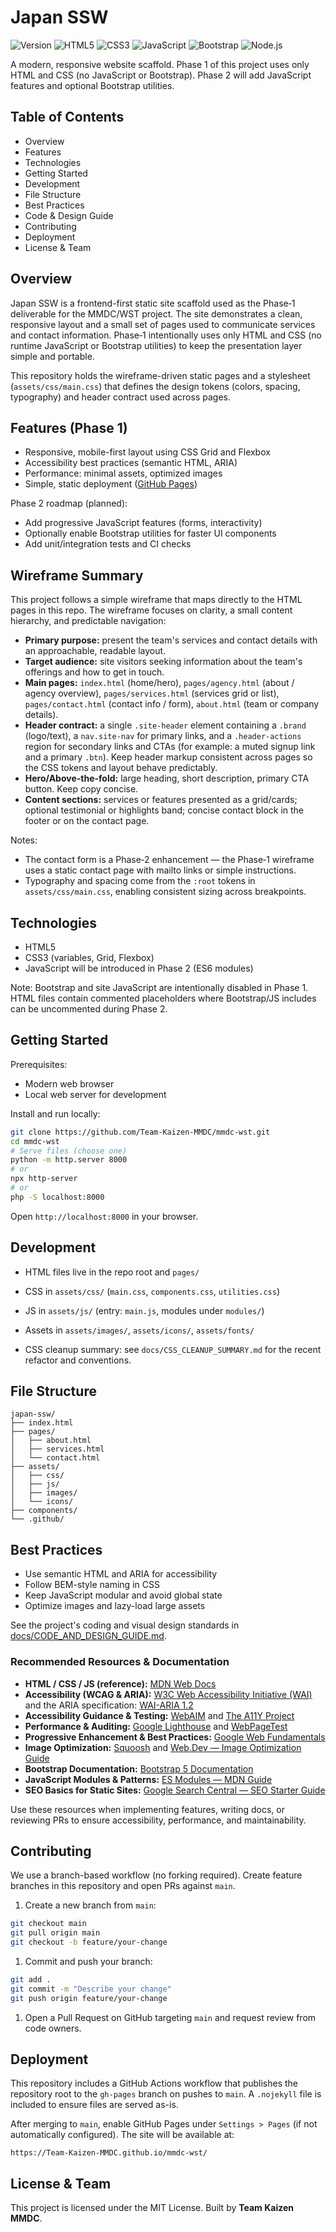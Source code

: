 # Japan SSW

![Version](https://img.shields.io/badge/version-1.0.0-blue.svg) ![HTML5](https://img.shields.io/badge/HTML5-5.2-orange)
![CSS3](https://img.shields.io/badge/CSS3-3-blue)
![JavaScript](https://img.shields.io/badge/JavaScript-ES6-yellow)
![Bootstrap](https://img.shields.io/badge/Bootstrap-5.3-purple)
![Node.js](https://img.shields.io/badge/Node.js-18-green)

A modern, responsive website scaffold. Phase 1 of this project uses only
HTML and CSS (no JavaScript or Bootstrap). Phase 2 will add JavaScript
features and optional Bootstrap utilities.

## Table of Contents

- Overview
- Features
- Technologies
- Getting Started
- Development
- File Structure
- Best Practices
- Code & Design Guide
- Contributing
- Deployment
- License & Team

## Overview

Japan SSW is a frontend-first static site scaffold used as the Phase‑1 deliverable for the MMDC/WST project. The site demonstrates a clean, responsive layout and a small set of pages used to communicate services and contact information. Phase‑1 intentionally uses only HTML and CSS (no runtime JavaScript or Bootstrap utilities) to keep the presentation layer simple and portable.

This repository holds the wireframe-driven static pages and a stylesheet (`assets/css/main.css`) that defines the design tokens (colors, spacing, typography) and header contract used across pages.

## Features (Phase 1)

- Responsive, mobile-first layout using CSS Grid and Flexbox
- Accessibility best practices (semantic HTML, ARIA)
- Performance: minimal assets, optimized images
- Simple, static deployment ([GitHub Pages](https://pages.github.com/))

Phase 2 roadmap (planned):

- Add progressive JavaScript features (forms, interactivity)
- Optionally enable Bootstrap utilities for faster UI components
- Add unit/integration tests and CI checks

## Wireframe Summary

This project follows a simple wireframe that maps directly to the HTML pages in this repo. The wireframe focuses on clarity, a small content hierarchy, and predictable navigation:

- **Primary purpose:** present the team's services and contact details with an approachable, readable layout.
- **Target audience:** site visitors seeking information about the team's offerings and how to get in touch.
- **Main pages:** `index.html` (home/hero), `pages/agency.html` (about / agency overview), `pages/services.html` (services grid or list), `pages/contact.html` (contact info / form), `about.html` (team or company details).
- **Header contract:** a single `.site-header` element containing a `.brand` (logo/text), a `nav.site-nav` for primary links, and a `.header-actions` region for secondary links and CTAs (for example: a muted signup link and a primary `.btn`). Keep header markup consistent across pages so the CSS tokens and layout behave predictably.
- **Hero/Above-the-fold:** large heading, short description, primary CTA button. Keep copy concise.
- **Content sections:** services or features presented as a grid/cards; optional testimonial or highlights band; concise contact block in the footer or on the contact page.

Notes:

- The contact form is a Phase‑2 enhancement — the Phase‑1 wireframe uses a static contact page with mailto links or simple instructions.
- Typography and spacing come from the `:root` tokens in `assets/css/main.css`, enabling consistent sizing across breakpoints.

## Technologies

- HTML5
- CSS3 (variables, Grid, Flexbox)
- JavaScript will be introduced in Phase 2 (ES6 modules)

Note: Bootstrap and site JavaScript are intentionally disabled in Phase 1.
HTML files contain commented placeholders where Bootstrap/JS includes can be
uncommented during Phase 2.

## Getting Started

Prerequisites:

- Modern web browser
- Local web server for development

Install and run locally:

```bash
git clone https://github.com/Team-Kaizen-MMDC/mmdc-wst.git
cd mmdc-wst
# Serve files (choose one)
python -m http.server 8000
# or
npx http-server
# or
php -S localhost:8000
```

Open `http://localhost:8000` in your browser.

## Development

- HTML files live in the repo root and `pages/`
- CSS in `assets/css/` (`main.css`, `components.css`, `utilities.css`)
- JS in `assets/js/` (entry: `main.js`, modules under `modules/`)
- Assets in `assets/images/`, `assets/icons/`, `assets/fonts/`

- CSS cleanup summary: see `docs/CSS_CLEANUP_SUMMARY.md` for the recent refactor and conventions.

## File Structure

```text
japan-ssw/
├── index.html
├── pages/
│   ├── about.html
│   ├── services.html
│   └── contact.html
├── assets/
│   ├── css/
│   ├── js/
│   ├── images/
│   └── icons/
├── components/
└── .github/
```

## Best Practices

- Use semantic HTML and ARIA for accessibility
- Follow BEM-style naming in CSS
- Keep JavaScript modular and avoid global state
- Optimize images and lazy-load large assets

See the project's coding and visual design standards in [docs/CODE_AND_DESIGN_GUIDE.md](docs/CODE_AND_DESIGN_GUIDE.md).

### Recommended Resources & Documentation

- **HTML / CSS / JS (reference):** [MDN Web Docs](https://developer.mozilla.org/)
- **Accessibility (WCAG & ARIA):** [W3C Web Accessibility Initiative (WAI)](https://www.w3.org/WAI/) and the ARIA specification: [WAI-ARIA 1.2](https://www.w3.org/TR/wai-aria-1.2/)
- **Accessibility Guidance & Testing:** [WebAIM](https://webaim.org/) and [The A11Y Project](https://www.a11yproject.com/)
- **Performance & Auditing:** [Google Lighthouse](https://developers.google.com/web/tools/lighthouse) and [WebPageTest](https://www.webpagetest.org/)
- **Progressive Enhancement & Best Practices:** [Google Web Fundamentals](https://developers.google.com/web/fundamentals)
- **Image Optimization:** [Squoosh](https://squoosh.app/) and [Web.Dev — Image Optimization Guide](https://web.dev/fast/#optimize-images)
- **Bootstrap Documentation:** [Bootstrap 5 Documentation](https://getbootstrap.com/docs/5.3/)
- **JavaScript Modules & Patterns:** [ES Modules — MDN Guide](https://developer.mozilla.org/en-US/docs/Web/JavaScript/Guide/Modules)
- **SEO Basics for Static Sites:** [Google Search Central — SEO Starter Guide](https://developers.google.com/search/docs/fundamentals/seo-starter-guide)

Use these resources when implementing features, writing docs, or reviewing PRs to ensure accessibility, performance, and maintainability.

## Contributing

We use a branch-based workflow (no forking required). Create feature branches in this repository and open PRs against `main`.

1. Create a new branch from `main`:

```bash
git checkout main
git pull origin main
git checkout -b feature/your-change
```

1. Commit and push your branch:

```bash
git add .
git commit -m "Describe your change"
git push origin feature/your-change
```

1. Open a Pull Request on GitHub targeting `main` and request review from code owners.

## Deployment

This repository includes a GitHub Actions workflow that publishes the repository root to the `gh-pages` branch on pushes to `main`. A `.nojekyll` file is included to ensure files are served as-is.

After merging to `main`, enable GitHub Pages under `Settings > Pages` (if not automatically configured). The site will be available at:

```text
https://Team-Kaizen-MMDC.github.io/mmdc-wst/
```

## License & Team

This project is licensed under the MIT License. Built by **Team Kaizen MMDC**.

